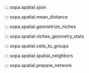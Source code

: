 ::: sopa.spatial.sjoin

::: sopa.spatial.mean_distance

::: sopa.spatial.geometrize_niches

::: sopa.spatial.niches_geometry_stats

::: sopa.spatial.cells_to_groups

::: sopa.spatial.spatial_neighbors

::: sopa.spatial.prepare_network
